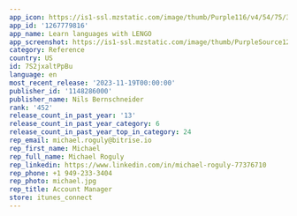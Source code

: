 ```yaml
---
app_icon: https://is1-ssl.mzstatic.com/image/thumb/Purple116/v4/54/75/3e/54753ed7-a362-fc07-5f11-40067d644d43/AppIcon_Uni-0-0-1x_U007emarketing-0-7-0-85-220.png/1024x1024bb.png
app_id: '1267779816'
app_name: Learn languages with LENGO
app_screenshot: https://is1-ssl.mzstatic.com/image/thumb/PurpleSource122/v4/d8/f8/94/d8f894af-59ef-0bab-c522-a6c06575d5e2/cdcf83a9-fd3f-45d9-9046-533830a9fef5_iPhone_13_Pro-0_discover.png/1242x2688bb.png
category: Reference
country: US
id: 7S2jxaltPpBu
language: en
most_recent_release: '2023-11-19T00:00:00'
publisher_id: '1148286000'
publisher_name: Nils Bernschneider
rank: '452'
release_count_in_past_year: '13'
release_count_in_past_year_category: 6
release_count_in_past_year_top_in_category: 24
rep_email: michael.roguly@bitrise.io
rep_first_name: Michael
rep_full_name: Michael Roguly
rep_linkedin: https://www.linkedin.com/in/michael-roguly-77376710
rep_phone: +1 949-233-3404
rep_photo: michael.jpg
rep_title: Account Manager
store: itunes_connect
---
```

